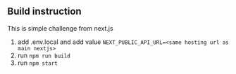 ## Build instruction

This is simple challenge from next.js


1. add .env.local and add value ``NEXT_PUBLIC_API_URL=<same hosting url as main nextjs>``
2. run `npm run build`
3. run `npm start`



